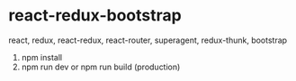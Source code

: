 # react-redux-bootstrap
react, redux, react-redux, react-router, superagent, redux-thunk, bootstrap


1. npm install
2. npm run dev or npm run build (production)